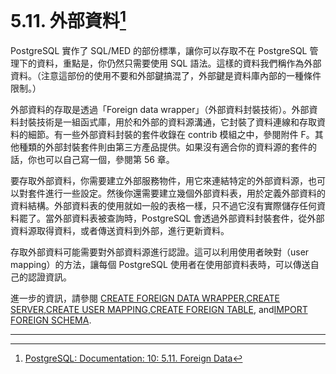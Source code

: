 # 5.11. 外部資料[^1]

PostgreSQL 實作了 SQL/MED 的部份標準，讓你可以存取不在 PostgreSQL 管理下的資料，重點是，你仍然只需要使用 SQL 語法。這樣的資料我們稱作為外部資料。（注意這部份的使用不要和外部鍵搞混了，外部鍵是資料庫內部的一種條件限制。）

外部資料的存取是透過「Foreign data wrapper」（外部資料封裝技術）。外部資料封裝技術是一組函式庫，用於和外部的資料源溝通，它封裝了資料連線和存取資料的細節。有一些外部資料封裝的套件收錄在 contrib 模組之中，參閱附件 F。其他種類的外部封裝套件則由第三方產品提供。如果沒有適合你的資料源的套件的話，你也可以自己寫一個，參閱第 56 章。

要存取外部資料，你需要建立外部服務物件，用它來連結特定的外部資料源，也可以對套件進行一些設定。然後你還需要建立幾個外部資料表，用於定義外部資料的資料結構。外部資料表的使用就如一般的表格一樣，只不過它沒有實際儲存任何資料罷了。當外部資料表被查詢時，PostgreSQL 會透過外部資料封裝套件，從外部資料源取得資料，或者傳送資料到外部，進行更新資料。

存取外部資料可能需要對外部資料源進行認證。這可以利用使用者映對（user mapping）的方法，讓每個 PostgreSQL 使用者在使用部資料表時，可以傳送自己的認證資訊。

進一步的資訊，請參閱 [CREATE FOREIGN DATA WRAPPER](https://www.postgresql.org/docs/10/static/sql-createforeigndatawrapper.html),[CREATE SERVER](https://www.postgresql.org/docs/10/static/sql-createserver.html),[CREATE USER MAPPING](https://www.postgresql.org/docs/10/static/sql-createusermapping.html),[CREATE FOREIGN TABLE](https://www.postgresql.org/docs/10/static/sql-createforeigntable.html), and[IMPORT FOREIGN SCHEMA](https://www.postgresql.org/docs/10/static/sql-importforeignschema.html).

---

[^1]: [PostgreSQL: Documentation: 10: 5.11. Foreign Data](https://www.postgresql.org/docs/10/static/ddl-foreign-data.html)

